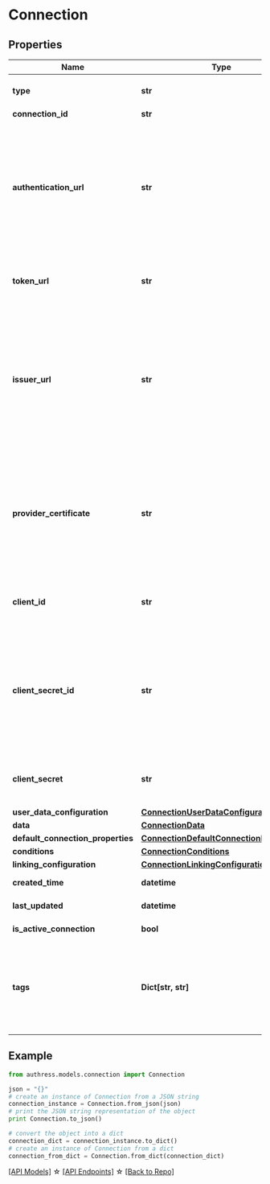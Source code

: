# Connection


## Properties
Name | Type | Description | Notes
------------ | ------------- | ------------- | -------------
**type** | **str** |  | [optional] [default to 'OAUTH2']
**connection_id** | **str** |  | [optional] 
**authentication_url** | **str** | Authorization URL of the provider (where the user logs in). For OAuth this is the authorization URL. For SAML, specify the **SSO URL** in this property. | [optional] 
**token_url** | **str** | The token exchange url (where we validate the token). | [optional] 
**issuer_url** | **str** | The unique identifier tied to the provider's domain used for TLS verification. In OAuth, this is the JWT **iss** property. For SAML, specify the **Entity ID** in this property. | [optional] 
**provider_certificate** | **str** | The Provider's SAML public certificate which can be used to verify the signature in signed SAML assertions from the provider. | [optional] 
**client_id** | **str** | Provider's client ID used to verify the token | [optional] 
**client_secret_id** | **str** | Provider's client secret identifier used to identify the client secret within your account. Some provider require this property. | [optional] 
**client_secret** | **str** | Provider's client secret used to verify the token | [optional] 
**user_data_configuration** | [**ConnectionUserDataConfiguration**](ConnectionUserDataConfiguration.md) |  | [optional] 
**data** | [**ConnectionData**](ConnectionData.md) |  | [optional] 
**default_connection_properties** | [**ConnectionDefaultConnectionProperties**](ConnectionDefaultConnectionProperties.md) |  | [optional] 
**conditions** | [**ConnectionConditions**](ConnectionConditions.md) |  | [optional] 
**linking_configuration** | [**ConnectionLinkingConfiguration**](ConnectionLinkingConfiguration.md) |  | [optional] 
**created_time** | **datetime** |  | [optional] [readonly] 
**last_updated** | **datetime** |  | [optional] [readonly] 
**is_active_connection** | **bool** |  | [optional] [readonly] 
**tags** | **Dict[str, str]** | The tags associated with this resource, this property is an map. { key1: value1, key2: value2 } | [optional] 

## Example

```python
from authress.models.connection import Connection

json = "{}"
# create an instance of Connection from a JSON string
connection_instance = Connection.from_json(json)
# print the JSON string representation of the object
print Connection.to_json()

# convert the object into a dict
connection_dict = connection_instance.to_dict()
# create an instance of Connection from a dict
connection_from_dict = Connection.from_dict(connection_dict)
```
[[API Models]](./README.md#documentation-for-models) ☆ [[API Endpoints]](./README.md#documentation-for-api-endpoints) ☆ [[Back to Repo]](../README.md)


